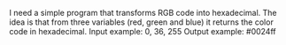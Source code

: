 I need a simple program that transforms RGB code into hexadecimal. The idea is that from three variables (red, green and blue) it returns the color code in hexadecimal.
Input example: 0, 36, 255
Output example: #0024ff